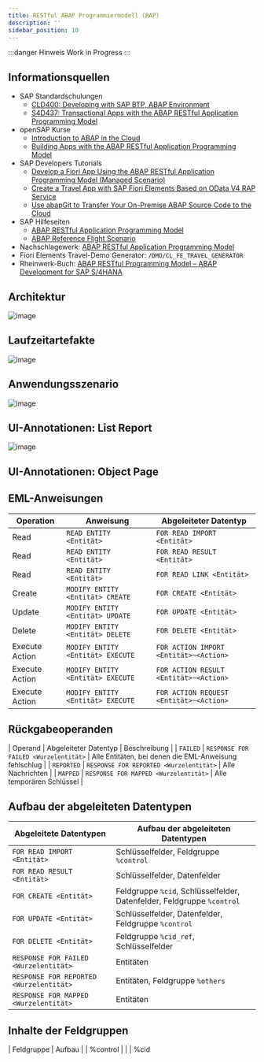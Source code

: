 ```yaml
---
title: RESTful ABAP Programmiermodell (RAP)
description: ''
sidebar_position: 10
---
```


:::danger Hinweis
Work in Progress
:::

## Informationsquellen
- SAP Standardschulungen
    - [CLD400: Developing with SAP BTP, ABAP Environment](https://training.sap.com/course/cld400-developing-with-sap-business-technology-platform-btp---abap-environment-classroom-015-g-en/?)
    - [S4D437: Transactional Apps with the ABAP RESTful Application Programming Model](https://training.sap.com/course/s4d437-transactional-apps-with-the-abap-restful-application-programming-model-classroom-022-g-en/?)
-	openSAP Kurse
    - [Introduction to ABAP in the Cloud](https://open.sap.com/courses/abap1)
    - [Building Apps with the ABAP RESTful Application Programming Model](https://open.sap.com/courses/cp13)
-	SAP Developers Tutorials
    - [Develop a Fiori App Using the ABAP RESTful Application Programming Model (Managed Scenario)](https://developers.sap.com/group.abap-env-restful-managed.html)
    - [Create a Travel App with SAP Fiori Elements Based on OData V4 RAP Service](https://developers.sap.com/group.fiori-tools-odata-v4-travel.html)
    - [Use abapGit to Transfer Your On-Premise ABAP Source Code to the Cloud](https://developers.sap.com/tutorials/abap-environment-abapgit.html)
-	SAP Hilfeseiten
    - [ABAP RESTful Application Programming Model](https://help.sap.com/docs/ABAP_PLATFORM_2021/fc4c71aa50014fd1b43721701471913d/289477a81eec4d4e84c0302fb6835035.html?locale=en-US)
    - [ABAP Reference Flight Scenario](https://help.sap.com/docs/ABAP_PLATFORM_2021/fc4c71aa50014fd1b43721701471913d/a9d7c7c140a0408dbc5966c52d156b49.html?locale=en-US)
- Nachschlagewerk: [ABAP RESTful Application Programming Model](https://help.sap.com/doc/3750bcdf7b8045e18f1b759e6d2b000b/Cloud/en-US/ABAP_RESTful_Programming_Model_EN.pdf)
- Fiori Elements Travel-Demo Generator: `/DMO/CL_FE_TRAVEL_GENERATOR`
- Rheinwerk-Buch: [ABAP RESTful Programming Model – ABAP Development for SAP S/4HANA](https://www.rheinwerk-verlag.de/abap-restful-application-programming-model-das-umfassende-handbuch/)

## Architektur
![image](https://user-images.githubusercontent.com/47243617/202891827-c294a4bd-efe5-464c-bc30-43de79816a62.png)

## Laufzeitartefakte
![image](https://user-images.githubusercontent.com/47243617/202892502-6dbfc72d-928c-4dd7-a717-a88a0201e4bb.png)

## Anwendungsszenario
![image](https://user-images.githubusercontent.com/47243617/202892529-9e9f0ca1-6830-4cd9-9568-f735de72b9f3.png)

## UI-Annotationen: List Report
![image](https://user-images.githubusercontent.com/47243617/202893358-7a914f1c-78b6-47c9-b8aa-7c9f574a6ad0.png)

## UI-Annotationen: Object Page

## EML-Anweisungen
| Operation      | Anweisung                         | Abgeleiteter Datentyp                   |
| -------------- | --------------------------------- | --------------------------------------- |
| Read           | `READ ENTITY <Entität>`           | `FOR READ IMPORT <Entität>`             |
| Read           | `READ ENTITY <Entität>`           | `FOR READ RESULT <Entität>`             |
| Read           | `READ ENTITY <Entität>`           | `FOR READ LINK <Entität>`               |
| Create         | `MODIFY ENTITY <Entität> CREATE`  | `FOR CREATE <Entität>`                  |
| Update         | `MODIFY ENTITY <Entität> UPDATE`  | `FOR UPDATE <Entität>`                  |
| Delete         | `MODIFY ENTITY <Entität> DELETE`  | `FOR DELETE <Entität>`                  |
| Execute Action | `MODIFY ENTITY <Entität> EXECUTE` | `FOR ACTION IMPORT <Entität>~<Action>`  |
| Execute Action | `MODIFY ENTITY <Entität> EXECUTE` | `FOR ACTION RESULT <Entität>~<Action>`  |
| Execute Action | `MODIFY ENTITY <Entität> EXECUTE` | `FOR ACTION REQUEST <Entität>~<Action>` |

## Rückgabeoperanden
| Operand    | Abgeleiteter Datentyp                   | Beschreibung                                           |
| `FAILED`   | `RESPONSE FOR FAILED <Wurzelentität>`   | Alle Entitäten, bei denen die EML-Anweisung fehlschlug |
| `REPORTED` | `RESPONSE FOR REPORTED <Wurzelentität>` | Alle Nachrichten                                       |
| `MAPPED`   | `RESPONSE FOR MAPPED <Wurzelentität>`   | Alle temporären Schlüssel                              |

## Aufbau der abgeleiteten Datentypen
| Abgeleitete Datentypen                  | Aufbau der abgeleiteten Datentypen                                     |
| --------------------------------------- | ---------------------------------------------------------------------- |
| `FOR READ IMPORT <Entität>`             | Schlüsselfelder, Feldgruppe `%control`                                 |
| `FOR READ RESULT <Entität>`             | Schlüsselfelder, Datenfelder                                           |
| `FOR CREATE <Entität>`                  | Feldgruppe `%cid`, Schlüsselfelder, Datenfelder, Feldgruppe `%control` |
| `FOR UPDATE <Entität>`                  | Schlüsselfelder, Datenfelder, Feldgruppe `%control`                    |
| `FOR DELETE <Entität>`                  | Feldgruppe `%cid_ref`, Schlüsselfelder                                 |
| `RESPONSE FOR FAILED <Wurzelentität>`   | Entitäten                                                              |
| `RESPONSE FOR REPORTED <Wurzelentität>` | Entitäten, Feldgruppe `%others`                                        |
| `RESPONSE FOR MAPPED <Wurzelentität>`   | Entitäten                                                              |


## Inhalte der Feldgruppen
| Feldgruppe | Aufbau |
| %control   |        |
| %cid




